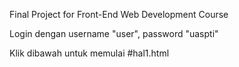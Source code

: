 
Final Project for Front-End Web Development Course

Login dengan username "user",
password "uaspti"

Klik dibawah untuk memulai
#hal1.html

